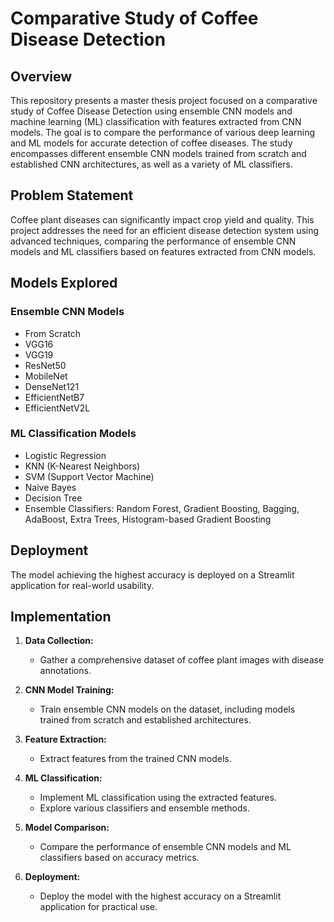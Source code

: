 # Comparative Study of Coffee Disease Detection

## Overview

This repository presents a master thesis project focused on a comparative study of Coffee Disease Detection using ensemble CNN models and machine learning (ML) classification with features extracted from CNN models. The goal is to compare the performance of various deep learning and ML models for accurate detection of coffee diseases. The study encompasses different ensemble CNN models trained from scratch and established CNN architectures, as well as a variety of ML classifiers.

## Problem Statement

Coffee plant diseases can significantly impact crop yield and quality. This project addresses the need for an efficient disease detection system using advanced techniques, comparing the performance of ensemble CNN models and ML classifiers based on features extracted from CNN models.

## Models Explored

### Ensemble CNN Models
- From Scratch
- VGG16
- VGG19
- ResNet50
- MobileNet
- DenseNet121
- EfficientNetB7
- EfficientNetV2L

### ML Classification Models
- Logistic Regression
- KNN (K-Nearest Neighbors)
- SVM (Support Vector Machine)
- Naive Bayes
- Decision Tree
- Ensemble Classifiers: Random Forest, Gradient Boosting, Bagging, AdaBoost, Extra Trees, Histogram-based Gradient Boosting

## Deployment

The model achieving the highest accuracy is deployed on a Streamlit application for real-world usability.

## Implementation

1. **Data Collection:**
   - Gather a comprehensive dataset of coffee plant images with disease annotations.

2. **CNN Model Training:**
   - Train ensemble CNN models on the dataset, including models trained from scratch and established architectures.

3. **Feature Extraction:**
   - Extract features from the trained CNN models.

4. **ML Classification:**
   - Implement ML classification using the extracted features.
   - Explore various classifiers and ensemble methods.

5. **Model Comparison:**
   - Compare the performance of ensemble CNN models and ML classifiers based on accuracy metrics.

6. **Deployment:**
   - Deploy the model with the highest accuracy on a Streamlit application for practical use.
